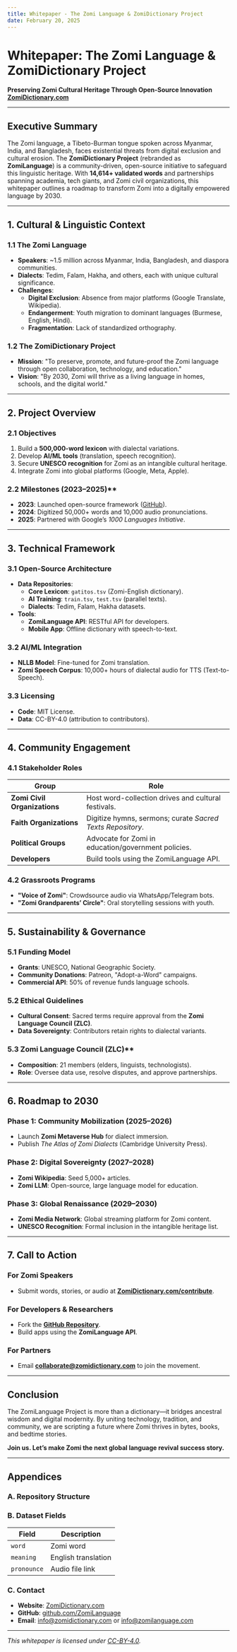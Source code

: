 ```yaml
---
title: Whitepaper - The Zomi Language & ZomiDictionary Project
date: February 20, 2025
---
```


# Whitepaper: The Zomi Language & ZomiDictionary Project  
**Preserving Zomi Cultural Heritage Through Open-Source Innovation**  
**[ZomiDictionary.com](https://ZomiDictionary.com)**  

---

## Executive Summary  
The Zomi language, a Tibeto-Burman tongue spoken across Myanmar, India, and Bangladesh, faces existential threats from digital exclusion and cultural erosion. The **ZomiDictionary Project** (rebranded as **ZomiLanguage**) is a community-driven, open-source initiative to safeguard this linguistic heritage. With **14,614+ validated words** and partnerships spanning academia, tech giants, and Zomi civil organizations, this whitepaper outlines a roadmap to transform Zomi into a digitally empowered language by 2030.  

---

## 1. Cultural & Linguistic Context  
### 1.1 The Zomi Language  
- **Speakers**: ~1.5 million across Myanmar, India, Bangladesh, and diaspora communities.  
- **Dialects**: Tedim, Falam, Hakha, and others, each with unique cultural significance.  
- **Challenges**:  
  - **Digital Exclusion**: Absence from major platforms (Google Translate, Wikipedia).  
  - **Endangerment**: Youth migration to dominant languages (Burmese, English, Hindi).  
  - **Fragmentation**: Lack of standardized orthography.  

### 1.2 The ZomiDictionary Project  
- **Mission**: "To preserve, promote, and future-proof the Zomi language through open collaboration, technology, and education."  
- **Vision**: "By 2030, Zomi will thrive as a living language in homes, schools, and the digital world."  

---

## 2. Project Overview  
### 2.1 Objectives  
1. Build a **500,000-word lexicon** with dialectal variations.  
2. Develop **AI/ML tools** (translation, speech recognition).  
3. Secure **UNESCO recognition** for Zomi as an intangible cultural heritage.  
4. Integrate Zomi into global platforms (Google, Meta, Apple).  

### 2.2 Milestones (2023–2025)**  
- **2023**: Launched open-source framework ([GitHub](https://github.com/ZomiLanguage)).  
- **2024**: Digitized 50,000+ words and 10,000 audio pronunciations.  
- **2025**: Partnered with Google’s *1000 Languages Initiative*.  

---

## 3. Technical Framework  
### 3.1 Open-Source Architecture  
- **Data Repositories**:  
  - **Core Lexicon**: `gatitos.tsv` (Zomi-English dictionary).  
  - **AI Training**: `train.tsv`, `test.tsv` (parallel texts).  
  - **Dialects**: Tedim, Falam, Hakha datasets.  
- **Tools**:  
  - **ZomiLanguage API**: RESTful API for developers.  
  - **Mobile App**: Offline dictionary with speech-to-text.  

### 3.2 AI/ML Integration  
- **NLLB Model**: Fine-tuned for Zomi translation.  
- **Zomi Speech Corpus**: 10,000+ hours of dialectal audio for TTS (Text-to-Speech).  

### 3.3 Licensing  
- **Code**: MIT License.  
- **Data**: CC-BY-4.0 (attribution to contributors).  

---

## 4. Community Engagement  
### 4.1 Stakeholder Roles  
| **Group**                     | **Role**                                                                 |  
|-------------------------------|-------------------------------------------------------------------------|  
| **Zomi Civil Organizations** | Host word-collection drives and cultural festivals.                        |  
| **Faith Organizations**       | Digitize hymns, sermons; curate *Sacred Texts Repository*.              |  
| **Political Groups**          | Advocate for Zomi in education/government policies.                     |  
| **Developers**                | Build tools using the ZomiLanguage API.                                 |  

### 4.2 Grassroots Programs  
- **"Voice of Zomi"**: Crowdsource audio via WhatsApp/Telegram bots.  
- **"Zomi Grandparents’ Circle"**: Oral storytelling sessions with youth.  

---

## 5. Sustainability & Governance  
### 5.1 Funding Model  
- **Grants**: UNESCO, National Geographic Society.  
- **Community Donations**: Patreon, "Adopt-a-Word" campaigns.  
- **Commercial API**: 50% of revenue funds language schools.  

### 5.2 Ethical Guidelines  
- **Cultural Consent**: Sacred terms require approval from the **Zomi Language Council (ZLC)**.  
- **Data Sovereignty**: Contributors retain rights to dialectal variants.  

### 5.3 Zomi Language Council (ZLC)**  
- **Composition**: 21 members (elders, linguists, technologists).  
- **Role**: Oversee data use, resolve disputes, and approve partnerships.  

---

## 6. Roadmap to 2030  
### Phase 1: Community Mobilization (2025–2026)  
- Launch **Zomi Metaverse Hub** for dialect immersion.  
- Publish *The Atlas of Zomi Dialects* (Cambridge University Press).  

### Phase 2: Digital Sovereignty (2027–2028)  
- **Zomi Wikipedia**: Seed 5,000+ articles.  
- **Zomi LLM**: Open-source, large language model for education.  

### Phase 3: Global Renaissance (2029–2030)  
- **Zomi Media Network**: Global streaming platform for Zomi content.  
- **UNESCO Recognition**: Formal inclusion in the intangible heritage list.  

---

## 7. Call to Action  
### For Zomi Speakers  
- Submit words, stories, or audio at **[ZomiDictionary.com/contribute](https://ZomiDictionary.com/contribute)**.  

### For Developers & Researchers  
- Fork the **[GitHub Repository](https://github.com/ZomiLanguage)**.  
- Build apps using the **ZomiLanguage API**.  

### For Partners  
- Email **collaborate@zomidictionary.com** to join the movement.  

---

## Conclusion  
The ZomiLanguage Project is more than a dictionary—it bridges ancestral wisdom and digital modernity. By uniting technology, tradition, and community, we are scripting a future where Zomi thrives in bytes, books, and bedtime stories.  

**Join us. Let’s make Zomi the next global language revival success story.**  

---

## Appendices  
### A. Repository Structure  

### B. Dataset Fields  
| Field             | Description                          |
|-------------------|--------------------------------------|
| `word`            | Zomi word                            |
| `meaning`         | English translation                  |
| `pronounce`       | Audio file link                      |

### C. Contact  
- **Website**: [ZomiDictionary.com](https://ZomiDictionary.com)  
- **GitHub**: [github.com/ZomiLanguage](https://github.com/ZomiLanguage)  
- **Email**: info@zomidictionary.com  or info@zomilanguage.com

---

*This whitepaper is licensed under [CC-BY-4.0](https://creativecommons.org/licenses/by/4.0/).*  
